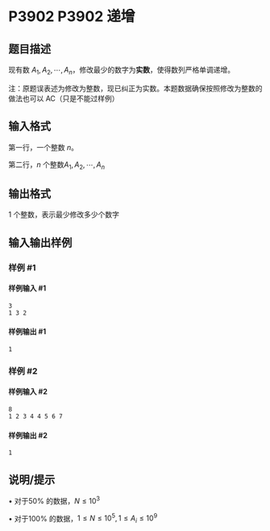 # P3902 P3902 递增

## 题目描述

现有数 $A_1,A_2,\cdots,A_n$，修改最少的数字为**实数**，使得数列严格单调递增。

注：原题误表述为修改为整数，现已纠正为实数。本题数据确保按照修改为整数的做法也可以 AC（只是不能过样例）

## 输入格式

第一行，一个整数 $n$。

第二行，$n$ 个整数$A_1,A_2,\cdots,A_n$


## 输出格式

1 个整数，表示最少修改多少个数字


## 输入输出样例

### 样例 #1

#### 样例输入 #1

```
3
1 3 2
```

#### 样例输出 #1

```
1
```

### 样例 #2

#### 样例输入 #2

```
8
1 2 3 4 4 5 6 7
```

#### 样例输出 #2

```
1
```

## 说明/提示

• 对于50% 的数据，$N \le 10^3$

• 对于100% 的数据，$1 \le N \le 10^5 , 1 \le A_i \le 10^9$

